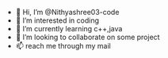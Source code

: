 - 👋 Hi, I’m @Nithyashree03-code
- 👀 I’m interested in coding
- 🌱 I’m currently learning c++,java
- 💞️ I’m looking to collaborate on some project
- 📫 reach me through my mail

<!---
Nithyashree03-code/Nithyashree03-code is a ✨ special ✨ repository because its `README.md` (this file) appears on your GitHub profile.
You can click the Preview link to take a look at your changes.
--->
